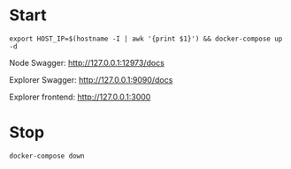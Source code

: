 # Start

```
export HOST_IP=$(hostname -I | awk '{print $1}') && docker-compose up -d
```

Node Swagger: http://127.0.0.1:12973/docs

Explorer Swagger: http://127.0.0.1:9090/docs

Explorer frontend: http://127.0.0.1:3000

# Stop

```
docker-compose down
```
